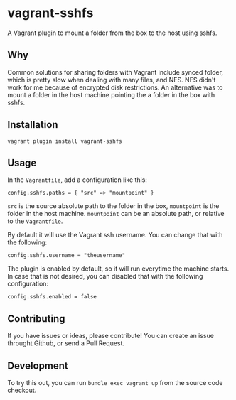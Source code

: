 # vagrant-sshfs

A Vagrant plugin to mount a folder from the box to the host using sshfs.

## Why

Common solutions for sharing folders with Vagrant include synced folder, which is pretty slow when dealing with many files, and NFS. NFS didn't work for me because of encrypted disk restrictions. An alternative was to mount a folder in the host machine pointing the a folder in the box with sshfs.

## Installation

`vagrant plugin install vagrant-sshfs`

## Usage

In the `Vagrantfile`, add a configuration like this:

`config.sshfs.paths = { "src" => "mountpoint" }`

`src` is the source absolute path to the folder in the box, `mountpoint` is the folder in the host machine. `mountpoint` can be an absolute path, or relative to the `Vagrantfile`.

By default it will use the Vagrant ssh username. You can change that with the following:

`config.sshfs.username = "theusername"`

The plugin is enabled by default, so it will run everytime the machine starts. In case that is not desired, you can disabled that with the following configuration:

`config.sshfs.enabled = false`

## Contributing

If you have issues or ideas, please contribute! You can create an issue throught Github, or send a Pull Request.

## Development

To try this out, you can run `bundle exec vagrant up` from the source code checkout.
